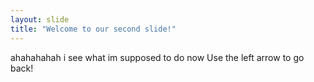 ```yaml
---
layout: slide
title: "Welcome to our second slide!"
---
```

ahahahahah i see what im supposed to do now
Use the left arrow to go back!
